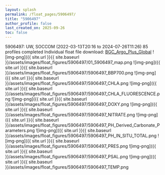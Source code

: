 ```yaml
---
layout: splash
permalink: /float_pages/5906497/
title: "5906497"
author_profile: false
last_created_on: 2025-09-26
toc: false
---
```

 
5906497: UW, SOCCOM (2022-03-13T20:16 to 2024-07-26T11:26)
85 profiles completed
Individual float file download: [BGC_Argo_Plus_Global](https://ftp.soest.hawaii.edu/bgc_argo_plus/Individual_Floats/outliers_removed/5906497_Sprof_processed.nc)
![img-png]({{ site.url }}{{ site.baseurl }}/assets/images/float_figures/5906497/01_5906497_map.png
![img-png]({{ site.url }}{{ site.baseurl }}/assets/images/float_figures/5906497/5906497_BBP700.png
![img-png]({{ site.url }}{{ site.baseurl }}/assets/images/float_figures/5906497/5906497_CHLA.png
![img-png]({{ site.url }}{{ site.baseurl }}/assets/images/float_figures/5906497/5906497_CHLA_FLUORESCENCE.png
![img-png]({{ site.url }}{{ site.baseurl }}/assets/images/float_figures/5906497/5906497_DOXY.png
![img-png]({{ site.url }}{{ site.baseurl }}/assets/images/float_figures/5906497/5906497_NITRATE.png
![img-png]({{ site.url }}{{ site.baseurl }}/assets/images/float_figures/5906497/5906497_PH_Derived_Carbonate_Parameters.png
![img-png]({{ site.url }}{{ site.baseurl }}/assets/images/float_figures/5906497/5906497_PH_IN_SITU_TOTAL.png
![img-png]({{ site.url }}{{ site.baseurl }}/assets/images/float_figures/5906497/5906497_PRES.png
![img-png]({{ site.url }}{{ site.baseurl }}/assets/images/float_figures/5906497/5906497_PSAL.png
![img-png]({{ site.url }}{{ site.baseurl }}/assets/images/float_figures/5906497/5906497_TEMP.png
